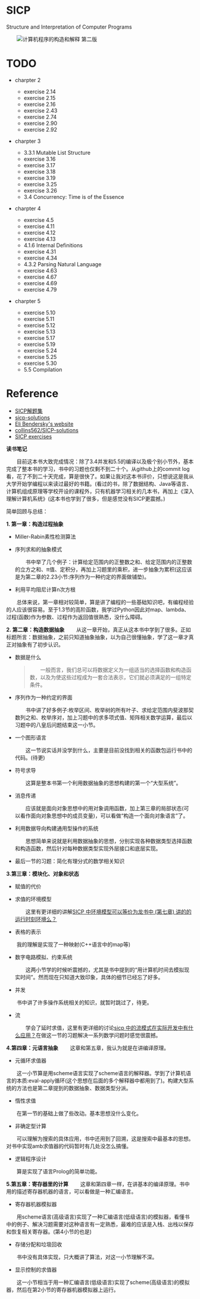 # SICP
Structure and Interpretation of Computer Programs


&emsp;&emsp;![计算机程序的构造和解释 第二版][1]
# TODO
- charpter 2
  - exercise 2.14
  - exercise 2.15
  - exercise 2.16
  - exercise 2.43
  - exercise 2.74
  - exercise 2.90
  - exercise 2.92

- charpter 3
  - 3.3.1 Mutable List Structure
  - exercise 3.16
  - exercise 3.17
  - exercise 3.18
  - exercise 3.19
  - exercise 3.25
  - exercise 3.26
  - 3.4 Concurrency: Time is of the Essence

- charpter 4
  - exercise 4.5
  - exercise 4.11
  - exercise 4.12
  - exercise 4.13
  - 4.1.6 Internal Definitions
  - exercise 4.31
  - exercise 4.34
  - 4.3.2 Parsing Natural Language
  - exercise 4.63
  - exercise 4.67
  - exercise 4.69
  - exercise 4.79

- charpter 5
  - exercise 5.10
  - exercise 5.11
  - exercise 5.12
  - exercise 5.13
  - exercise 5.17
  - exercise 5.19
  - exercise 5.24
  - exercise 5.25
  - exercise 5.30
  - 5.5 Compilation

  
# Reference
- [SICP解题集](http://sicp.readthedocs.io/en/latest/)
- [sicp-solutions](http://community.schemewiki.org/?sicp-solutions)
- [Eli Bendersky's website](https://eli.thegreenplace.net/tag/sicp)
- [collins562/SICP-solutions](https://github.com/collins562/SICP-solutions)
- [SICP exercises](https://wizardbook.wordpress.com)


**读书笔记**

&emsp;&emsp;目前这本书大致完成情况：除了3.4并发和5.5的编译以及极个别小节外，基本完成了整本书的学习，书中的习题也仅剩不到二十个。从github上的commit log看，花了不到二十天完成，算是很快了。如果让我对这本书评价，只想说这是我从大学开始学编程以来读过最好的书籍。(看过的书，除了数据结构、Java等语言、计算机组成原理等学校开设的课程外，只有机器学习相关的几本书，再加上《深入理解计算机系统》(这本书也学到了很多，但是感觉没有SICP更震撼。)

简单回顾与总结：

 **1. 第一章：构造过程抽象**
 - Miller-Rabin素性检测算法
 - 序列求和的抽象模式

      &emsp;&emsp;书中举了几个例子：计算给定范围内的正整数之和、给定范围内的正整数的立方之和、π值、定积分，再加上习题里的乘积，进一步抽象为累积(这应该是为第二章的2.23小节:序列作为一种约定的界面做铺垫)。
 - 利用平均阻尼计算n次方根

&emsp;&emsp;总体来说，第一章相对较简单，算是讲了编程的一些基础知识吧，有编程经验的人应该很容易。至于1.3节的高阶函数，我学过Python因此对map、lambda、过程(函数)作为参数、过程作为返回值很熟悉，没什么障碍。

 **2. 第二章：构造数据抽象**
    &emsp;&emsp;从这一章开始，真正从这本书中学到了很多。正如标题所言：数据抽象，之前只知道抽象抽象，以为自己很懂抽象，学了这一章才真正对抽象有了初步认识。
 - 数据是什么

    >&emsp;&emsp;一般而言，我们总可以将数据定义为一组适当的选择函数和构造函数，以及为使这些过程成为一套合法表示，它们就必须满足的一组特定条件。
 - 序列作为一种约定的界面

    &emsp;&emsp;书中讲了好多例子:枚举区间、枚举树的所有叶子、求给定范围内斐波那契数列之和、枚举序对，加上习题中的求多项式值、矩阵相关数学运算，最后以习题中的八皇后问题结束这一小节。
 - 一个图形语言

    &emsp;&emsp;这一节说实话并没学到什么，主要是目前没找到相关的函数包运行书中的代码。(待更)
 - 符号求导

    &emsp;&emsp;这算是整本书第一个利用数据抽象的思想构建的第一个“大型系统”。
 - 消息传递

      &emsp;&emsp;应该就是面向对象思想中的用对象调用函数，加上第三章的局部状态(可以看作面向对象思想中的成员变量)，可以看做“构造一个面向对象语言”了。
 - 利用数据导向构建通用型操作的系统

      &emsp;&emsp;思想简单来说就是利用数据抽象的思想，分别实现各种数据类型选择函数和构造函数，然后针对每种数据类型实现外层接口和底层实现。
 - 最后一节的习题：简化有理分式的数学相关知识

**3.第三章：模块化、对象和状态**
 - 赋值的代价
 - 求值的环境模型

   &emsp;&emsp;这里有更详细的讲解[SICP 中环境模型可以等价为龙书中 (第七章) 讲的的运行时刻环境么？](https://www.zhihu.com/question/27307480/answer/36104254)
 - 表格的表示

 &emsp;&emsp;我的理解是实现了一种映射(C++语言中的map等)
 - 数字电路模拟、约束系统

   &emsp;&emsp;这两小节学的时候听震撼的，尤其是书中提到的“用计算机时间去模拟现实时间”。然而现在只知道大致印象，具体的细节已经忘了好多。
 - 并发

 &emsp;&emsp;书中讲了许多操作系统相关的知识，就暂时跳过了，待更。
 - 流

   &emsp;&emsp;学会了延时求值，这里有更详细的讨论[sicp 中的流模式在实际开发中有什么应用？](https://www.zhihu.com/question/31423936)在做这一节的习题解决一系列数学问题时感觉很震撼。

**4.第四章：元语言抽象**
&emsp;&emsp;这章和第五章，我认为就是在讲编译原理。
 - 元循环求值器

 &emsp;&emsp;这一小节算是用scheme语言实现了scheme语言的解释器。学到了计算机语言的本质:eval-apply循环(这个思想在后面的多个解释器中都用到了)。构建大型系统的方法也是第二章提到的数据抽象、数据类型分派。
 - 惰性求值

&emsp;&emsp;在第一节的基础上做了些改动。基本思想没什么变化。
 - 非确定型计算

 &emsp;&emsp;可以理解为搜索的具体应用，书中还用到了回溯，这是搜索中最基本的思想。对书中实现amb求值器的代码暂时有几处没怎么搞懂。
 - 逻辑程序设计

 &emsp;&emsp;算是实现了语言Prolog的简单功能。

**5.第五章：寄存器里的计算**
&emsp;&emsp;这章和第四章一样，在讲基本的编译原理。书中用的描述寄存器机器的语言，可以看做是一种汇编语言。
 - 寄存器机器模拟器

 &emsp;&emsp;用scheme语言(高级语言)实现了一种汇编语言(低级语言)的模拟器，看懂书中的例子、解决习题需要对这种语言有一定熟悉，最难的应该是入栈、出栈以保存和恢复相关寄存器。(第4小节的也是)
 - 存储分配和垃圾回收

 &emsp;&emsp;书中没有具体实现，只大概讲了算法，对这一小节理解不深。
 - 显示控制的求值器

&emsp;&emsp;这一小节相当于用一种汇编语言(低级语言)实现了scheme(高级语言)的模拟器，然后在第2小节的寄存器机器模拟器上运行。

[1]: https://img3.doubanio.com/lpic/s1113106.jpg
